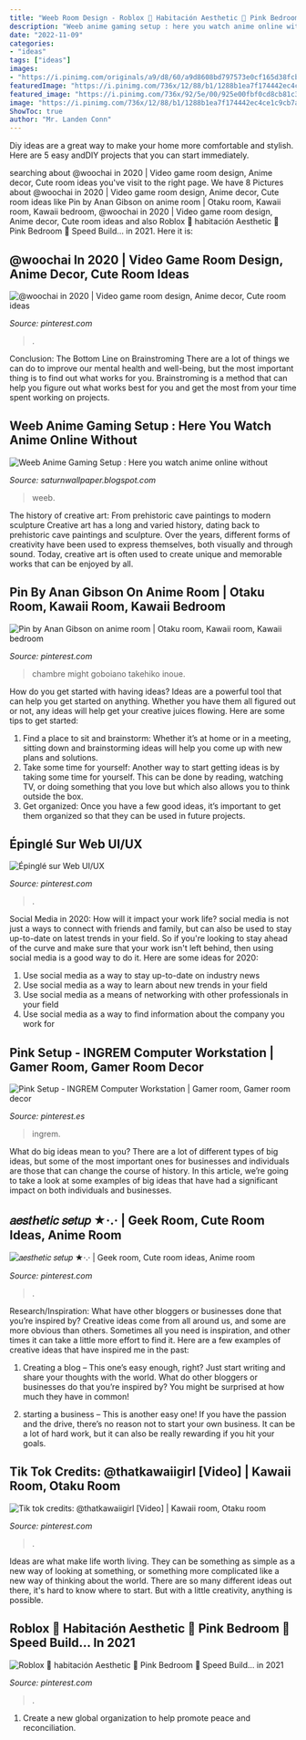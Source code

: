 ```yaml
---
title: "Weeb Room Design - Roblox 🌸 Habitación Aesthetic 🌸 Pink Bedroom 🌸 Speed Build… In 2021"
description: "Weeb anime gaming setup : here you watch anime online without"
date: "2022-11-09"
categories:
- "ideas"
tags: ["ideas"]
images:
- "https://i.pinimg.com/originals/a9/d8/60/a9d8608bd797573e0cf165d38fcbce32.jpg"
featuredImage: "https://i.pinimg.com/736x/12/88/b1/1288b1ea7f174442ec4ce1c9cb7abeb5.jpg"
featured_image: "https://i.pinimg.com/736x/92/5e/00/925e00fbf0cd8cb81c376786d996321b.jpg"
image: "https://i.pinimg.com/736x/12/88/b1/1288b1ea7f174442ec4ce1c9cb7abeb5.jpg"
ShowToc: true
author: "Mr. Landen Conn"
---
```



Diy ideas are a great way to make your home more comfortable and stylish. Here are 5 easy andDIY projects that you can start immediately.

	

		
searching about @woochai in 2020 | Video game room design, Anime decor, Cute room ideas you've visit to the right page. We have 8 Pictures about @woochai in 2020 | Video game room design, Anime decor, Cute room ideas like Pin by Anan Gibson on anime room | Otaku room, Kawaii room, Kawaii bedroom, @woochai in 2020 | Video game room design, Anime decor, Cute room ideas and also Roblox 🌸 habitación Aesthetic 🌸 Pink Bedroom 🌸 Speed Build… in 2021. Here it is:
		
    
## @woochai In 2020 | Video Game Room Design, Anime Decor, Cute Room Ideas

<img loading=lazy src="https://i.pinimg.com/originals/98/b2/56/98b2568a07737a0f44e60f7ed7e61d84.jpg" onerror="this.onerror=null;this.src='https://tse3.mm.bing.net/th?id=OIP.HlLROBSTZVzNCHg4W02FeAHaHT&amp;pid=15.1';" alt="@woochai in 2020 | Video game room design, Anime decor, Cute room ideas">

_Source: pinterest.com_

>. 

	

Conclusion: The Bottom Line on Brainstroming
There are a lot of things we can do to improve our mental health and well-being, but the most important thing is to find out what works for you. Brainstroming is a method that can help you figure out what works best for you and get the most from your time spent working on projects.

    
## Weeb Anime Gaming Setup : Here You Watch Anime Online Without

<img loading=lazy src="https://i.pinimg.com/originals/a9/d8/60/a9d8608bd797573e0cf165d38fcbce32.jpg" onerror="this.onerror=null;this.src='https://tse3.mm.bing.net/th?id=OIP.59N9B1xSvohEbn2CryR2xAHaFj&amp;pid=15.1';" alt="Weeb Anime Gaming Setup : Here you watch anime online without">

_Source: saturnwallpaper.blogspot.com_

>weeb. 

	

The history of creative art: From prehistoric cave paintings to modern sculpture
Creative art has a long and varied history, dating back to prehistoric cave paintings and sculpture. Over the years, different forms of creativity have been used to express themselves, both visually and through sound. Today, creative art is often used to create unique and memorable works that can be enjoyed by all.

    
## Pin By Anan Gibson On Anime Room | Otaku Room, Kawaii Room, Kawaii Bedroom

<img loading=lazy src="https://i.pinimg.com/originals/38/41/34/384134132fb00f4b089fed6413c05692.jpg" onerror="this.onerror=null;this.src='https://tse3.mm.bing.net/th?id=OIP.rtJt7yXmn6efTj_5usrw0gHaFj&amp;pid=15.1';" alt="Pin by Anan Gibson on anime room | Otaku room, Kawaii room, Kawaii bedroom">

_Source: pinterest.com_

>chambre might goboiano takehiko inoue. 

	

How do you get started with having ideas?
Ideas are a powerful tool that can help you get started on anything. Whether you have them all figured out or not, any ideas will help get your creative juices flowing. Here are some tips to get started: 
1. Find a place to sit and brainstorm: Whether it’s at home or in a meeting, sitting down and brainstorming ideas will help you come up with new plans and solutions. 
2. Take some time for yourself: Another way to start getting ideas is by taking some time for yourself. This can be done by reading, watching TV, or doing something that you love but which also allows you to think outside the box. 
3. Get organized: Once you have a few good ideas, it’s important to get them organized so that they can be used in future projects.

    
## Épinglé Sur Web UI/UX

<img loading=lazy src="https://i.pinimg.com/originals/01/35/56/0135567280265860d4e8a8002aea62b1.jpg" onerror="this.onerror=null;this.src='https://tse1.mm.bing.net/th?id=OIP.Bssa424XV-QizpJ6UsywngHaY6&amp;pid=15.1';" alt="Épinglé sur Web UI/UX">

_Source: pinterest.com_

>. 

	

Social Media in 2020: How will it impact your work life?
social media is not just a ways to connect with friends and family, but can also be used to stay up-to-date on latest trends in your field. So if you're looking to stay ahead of the curve and make sure that your work isn't left behind, then using social media is a good way to do it. Here are some ideas for 2020: 
1. Use social media as a way to stay up-to-date on industry news 
2. Use social media as a way to learn about new trends in your field 
3. Use social media as a means of networking with other professionals in your field 
4. Use social media as a way to find information about the company you work for 

    
## Pink Setup - INGREM Computer Workstation | Gamer Room, Gamer Room Decor

<img loading=lazy src="https://i.pinimg.com/736x/92/5e/00/925e00fbf0cd8cb81c376786d996321b.jpg" onerror="this.onerror=null;this.src='https://tse2.mm.bing.net/th?id=OIP.UJF3goW60dXmYlmIcN7UlAHaJ3&amp;pid=15.1';" alt="Pink Setup - INGREM Computer Workstation | Gamer room, Gamer room decor">

_Source: pinterest.es_

>ingrem. 

	

What do big ideas mean to you?
There are a lot of different types of big ideas, but some of the most important ones for businesses and individuals are those that can change the course of history. In this article, we’re going to take a look at some examples of big ideas that have had a significant impact on both individuals and businesses.

    
## 𝑎𝑒𝑠𝑡ℎ𝑒𝑡𝑖𝑐 𝑠𝑒𝑡𝑢𝑝 ★·.· | Geek Room, Cute Room Ideas, Anime Room

<img loading=lazy src="https://i.pinimg.com/736x/72/4a/bf/724abfedea1108f4da96d8e6585a3d33.jpg" onerror="this.onerror=null;this.src='https://tse2.mm.bing.net/th?id=OIP.Wyd-kdgM2m0p5TCmkc483wHaNK&amp;pid=15.1';" alt="𝑎𝑒𝑠𝑡ℎ𝑒𝑡𝑖𝑐 𝑠𝑒𝑡𝑢𝑝 ★·.· | Geek room, Cute room ideas, Anime room">

_Source: pinterest.com_

>. 

	

Research/Inspiration: What have other bloggers or businesses done that you’re inspired by?
Creative ideas come from all around us, and some are more obvious than others. Sometimes all you need is inspiration, and other times it can take a little more effort to find it. Here are a few examples of creative ideas that have inspired me in the past: 
1. Creating a blog – This one’s easy enough, right? Just start writing and share your thoughts with the world. What do other bloggers or businesses do that you’re inspired by? You might be surprised at how much they have in common! 

2. starting a business – This is another easy one! If you have the passion and the drive, there’s no reason not to start your own business. It can be a lot of hard work, but it can also be really rewarding if you hit your goals.

    
## Tik Tok Credits: @thatkawaiigirl [Video] | Kawaii Room, Otaku Room

<img loading=lazy src="https://i.pinimg.com/736x/12/88/b1/1288b1ea7f174442ec4ce1c9cb7abeb5.jpg" onerror="this.onerror=null;this.src='https://tse1.mm.bing.net/th?id=OIP.X93P_kx3c_trbTP8RfNIWwAAAA&amp;pid=15.1';" alt="Tik tok credits: @thatkawaiigirl [Video] | Kawaii room, Otaku room">

_Source: pinterest.com_

>. 

	

Ideas are what make life worth living. They can be something as simple as a new way of looking at something, or something more complicated like a new way of thinking about the world. There are so many different ideas out there, it's hard to know where to start. But with a little creativity, anything is possible.

    
## Roblox 🌸 Habitación Aesthetic 🌸 Pink Bedroom 🌸 Speed Build… In 2021

<img loading=lazy src="https://i.pinimg.com/736x/1b/81/b3/1b81b326def67b23b99fd3f5b9e9684f.jpg" onerror="this.onerror=null;this.src='https://tse3.mm.bing.net/th?id=OIP.9BTdtaVDOIKLqABc0RpGsAHaFj&amp;pid=15.1';" alt="Roblox 🌸 habitación Aesthetic 🌸 Pink Bedroom 🌸 Speed Build… in 2021">

_Source: pinterest.com_

>. 

	

1. Create a new global organization to help promote peace and reconciliation.

